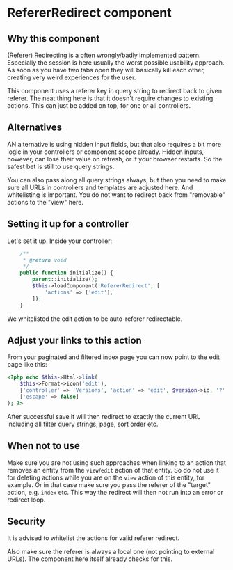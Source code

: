 # RefererRedirect component

## Why this component
(Referer) Redirecting is a often wrongly/badly implemented pattern.
Especially the session is here usually the worst possible usability approach.
As soon as you have two tabs open they will basically kill each other, creating very weird experiences for the user.

This component uses a referer key in query string to redirect back to given referer.
The neat thing here is that it doesn't require changes to existing actions. This can just be
added on top, for one or all controllers.

## Alternatives
AN alternative is using hidden input fields, but that also requires a bit more logic in your controllers or component scope already.
Hidden inputs, however, can lose their value on refresh, or if your browser restarts. So the safest bet is still to use query strings.

You can also pass along all query strings always, but then you need to make sure all URLs in controllers and templates are adjusted here.
And whitelisting is important. You do not want to redirect back from "removable" actions to the "view" here.

## Setting it up for a controller
Let's set it up. Inside your controller:
```php
    /**
     * @return void
     */
    public function initialize() {
        parent::initialize();
        $this->loadComponent('RefererRedirect', [
            'actions' => ['edit'],
        ]);
    }
```
We whitelisted the edit action to be auto-referer redirectable.

## Adjust your links to this action

From your paginated and filtered index page you can now point to the edit page like this:

```php
<?php echo $this->Html->link(
    $this->Format->icon('edit'),
    ['controller' => 'Versions', 'action' => 'edit', $version->id, '?' => ['ref' => $this->getRequest()->getRequestTarget()]],
    ['escape' => false]
); ?>
```

After successful save it will then redirect to exactly the current URL including all filter query strings, page, sort order etc.


## When not to use
Make sure you are not using such approaches when linking to an action that removes an entity from the `view`/`edit` action of that entity.
So do not use it for deleting actions while you are on the `view` action of this entity, for example.
Or in that case make sure you pass the referer of the "target" action, e.g. `index` etc. This way the redirect will then not run into an error or redirect loop.

## Security
It is advised to whitelist the actions for valid referer redirect.

Also make sure the referer is always a local one (not pointing to external URLs).
The component here itself already checks for this.

